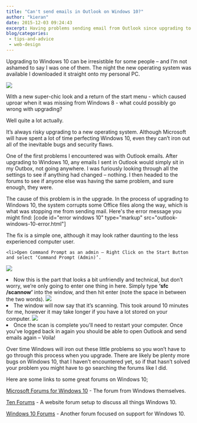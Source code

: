 ```yaml
---
title: "Can't send emails in Outlook on Windows 10?"
author: "kieran"
date: 2015-12-03 09:24:43
excerpt: Having problems sending email from Outlook since upgrading to Windows 10? Here's how to fix it.
blog/categories: 
 - tips-and-advice
 - web-design
---
```


Upgrading to Windows 10 can be irresistible for some people – and I’m not ashamed to say I was one of them. The night the new operating system was available I downloaded it straight onto my personal PC.

![](images/blog/windows-10-desktop.jpg)

With a new super-chic look and a return of the start menu - which caused uproar when it was missing from Windows 8 - what could possibly go wrong with upgrading?

Well quite a lot actually.

It’s always risky upgrading to a new operating system. Although Microsoft will have spent a lot of time perfecting Windows 10, even they can’t iron out all of the inevitable bugs and security flaws.

One of the first problems I encountered was with Outlook emails. After upgrading to Windows 10, any emails I sent in Outlook would simply sit in my Outbox, not going anywhere. I was furiously looking through all the settings to see if anything had changed – nothing. I then headed to the forums to see if anyone else was having the same problem, and sure enough, they were.

The cause of this problem is in the upgrade. In the process of upgrading to Windows 10, the system corrupts some Office files along the way, which is what was stopping me from sending mail. Here's the error message you might find:
[code id="error windows 10" type="markup" src="outlook-windows-10-error.html"]

The fix is a simple one, although it may look rather daunting to the less experienced computer user.

	<li>Open Command Prompt as an admin – Right Click on the Start Button and select ‘Command Prompt (Admin)’.
![](images/blog/command-prompt-start-menu.jpg)
	<li>Now this is the part that looks a bit unfriendly and technical, but don’t worry, we’re only going to enter one thing in here. Simply type
<b>‘sfc /scannow’</b> into the window, and then hit enter (note the space in between the two words).
![](images/blog/command-prompt-start.jpg)
	<li>The window will now say that it’s scanning. This took around 10 minutes for me, however it may take longer if you have a lot stored on your computer.
![](images/blog/command-prompt-running1.jpg)
	<li>Once the scan is complete you'll need to restart your computer. Once you've logged back in again you should be able to open Outlook and send emails again – Voila!


Over time Windows will iron out these little problems so you won’t have to go through this process when you upgrade. There are likely be plenty more bugs on Windows 10, that I haven’t encountered yet, so if that hasn’t solved your problem you might have to go searching the forums like I did.

Here are some links to some great forums on Windows 10;

[Microsoft Forums for Windows 10](http://windows.microsoft.com/en-gb/windows-10/support) - The forum from Windows themselves.

[Ten Forums](http://www.tenforums.com/) - A website forum setup to discuss all things Windows 10.

[Windows 10 Forums](http://www.windows10forums.com/forums/windows-10-support.5/) - Another forum focused on support for Windows 10.

&nbsp;


